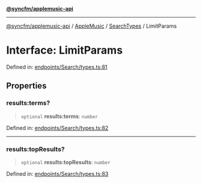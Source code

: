 [**@syncfm/applemusic-api**](../../../../../../README.md)

***

[@syncfm/applemusic-api](../../../../../../globals.md) / [AppleMusic](../../../README.md) / [SearchTypes](../README.md) / LimitParams

# Interface: LimitParams

Defined in: [endpoints/Search/types.ts:81](https://github.com/sync-fm/applemusic-api/blob/9ff258d5e3837a0cb0f9914911c5614d92f344ed/src/endpoints/Search/types.ts#L81)

## Properties

### results:terms?

> `optional` **results:terms**: `number`

Defined in: [endpoints/Search/types.ts:82](https://github.com/sync-fm/applemusic-api/blob/9ff258d5e3837a0cb0f9914911c5614d92f344ed/src/endpoints/Search/types.ts#L82)

***

### results:topResults?

> `optional` **results:topResults**: `number`

Defined in: [endpoints/Search/types.ts:83](https://github.com/sync-fm/applemusic-api/blob/9ff258d5e3837a0cb0f9914911c5614d92f344ed/src/endpoints/Search/types.ts#L83)
